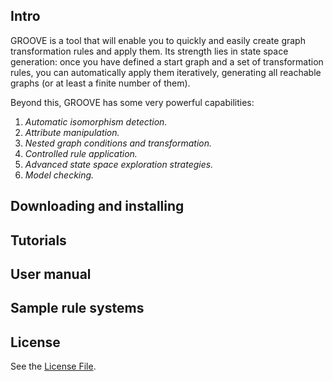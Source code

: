 ## Intro

GROOVE is a tool that will enable you to quickly and easily create graph transformation rules and apply them.
Its strength lies in state space generation: once you have defined a start graph and a set of transformation
rules, you can automatically apply them iteratively, generating all reachable graphs (or at least a finite
number of them).

Beyond this, GROOVE has some very powerful capabilities:

1. _Automatic isomorphism detection._
2. _Attribute manipulation._
3. _Nested graph conditions and transformation._
4. _Controlled rule application._
5. _Advanced state space exploration strategies._
6. _Model checking._

## Downloading and installing

## Tutorials

## User manual

## Sample rule systems

## License

See the [License File](./LICENSE.md).
